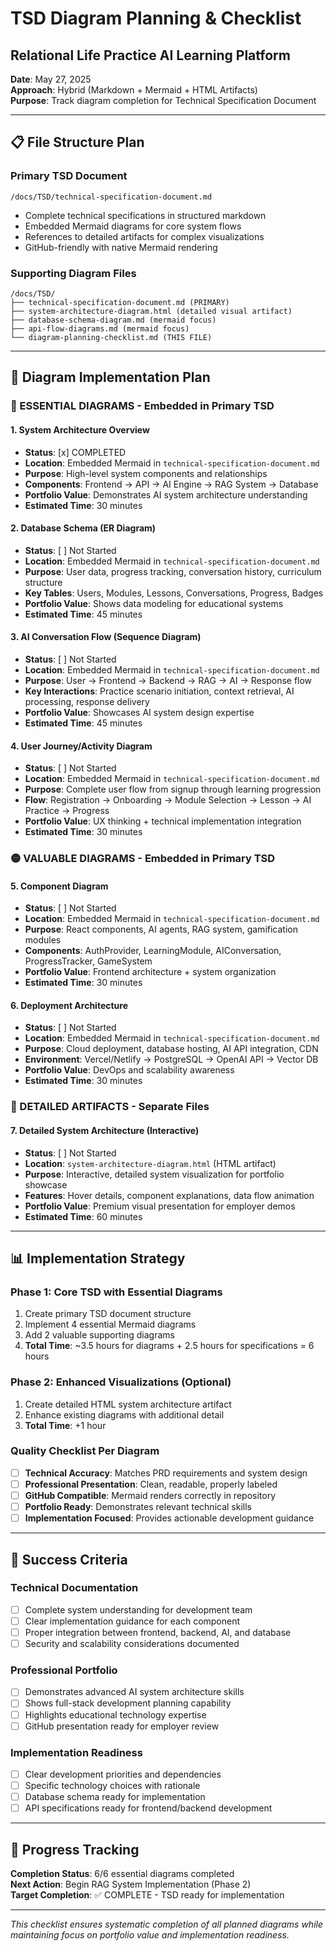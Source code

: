 # TSD Diagram Planning & Checklist
## Relational Life Practice AI Learning Platform

**Date**: May 27, 2025  
**Approach**: Hybrid (Markdown + Mermaid + HTML Artifacts)  
**Purpose**: Track diagram completion for Technical Specification Document  

---

## 📋 **File Structure Plan**

### **Primary TSD Document**
```
/docs/TSD/technical-specification-document.md
```
- Complete technical specifications in structured markdown
- Embedded Mermaid diagrams for core system flows
- References to detailed artifacts for complex visualizations
- GitHub-friendly with native Mermaid rendering

### **Supporting Diagram Files**
```
/docs/TSD/
├── technical-specification-document.md (PRIMARY)
├── system-architecture-diagram.html (detailed visual artifact)
├── database-schema-diagram.md (mermaid focus)
├── api-flow-diagrams.md (mermaid focus)
└── diagram-planning-checklist.md (THIS FILE)
```

---

## 🎯 **Diagram Implementation Plan**

### **🔴 ESSENTIAL DIAGRAMS - Embedded in Primary TSD**

#### **1. System Architecture Overview**
- **Status**: [x] COMPLETED
- **Location**: Embedded Mermaid in `technical-specification-document.md`
- **Purpose**: High-level system components and relationships
- **Components**: Frontend → API → AI Engine → RAG System → Database
- **Portfolio Value**: Demonstrates AI system architecture understanding
- **Estimated Time**: 30 minutes

#### **2. Database Schema (ER Diagram)**
- **Status**: [ ] Not Started  
- **Location**: Embedded Mermaid in `technical-specification-document.md`
- **Purpose**: User data, progress tracking, conversation history, curriculum structure
- **Key Tables**: Users, Modules, Lessons, Conversations, Progress, Badges
- **Portfolio Value**: Shows data modeling for educational systems
- **Estimated Time**: 45 minutes

#### **3. AI Conversation Flow (Sequence Diagram)**
- **Status**: [ ] Not Started
- **Location**: Embedded Mermaid in `technical-specification-document.md` 
- **Purpose**: User → Frontend → Backend → RAG → AI → Response flow
- **Key Interactions**: Practice scenario initiation, context retrieval, AI processing, response delivery
- **Portfolio Value**: Showcases AI system design expertise
- **Estimated Time**: 45 minutes

#### **4. User Journey/Activity Diagram**
- **Status**: [ ] Not Started
- **Location**: Embedded Mermaid in `technical-specification-document.md`
- **Purpose**: Complete user flow from signup through learning progression
- **Flow**: Registration → Onboarding → Module Selection → Lesson → AI Practice → Progress
- **Portfolio Value**: UX thinking + technical implementation integration
- **Estimated Time**: 30 minutes

### **🟡 VALUABLE DIAGRAMS - Embedded in Primary TSD**

#### **5. Component Diagram**
- **Status**: [ ] Not Started
- **Location**: Embedded Mermaid in `technical-specification-document.md`
- **Purpose**: React components, AI agents, RAG system, gamification modules
- **Components**: AuthProvider, LearningModule, AIConversation, ProgressTracker, GameSystem
- **Portfolio Value**: Frontend architecture + system organization
- **Estimated Time**: 30 minutes

#### **6. Deployment Architecture**
- **Status**: [ ] Not Started
- **Location**: Embedded Mermaid in `technical-specification-document.md`
- **Purpose**: Cloud deployment, database hosting, AI API integration, CDN
- **Environment**: Vercel/Netlify → PostgreSQL → OpenAI API → Vector DB
- **Portfolio Value**: DevOps and scalability awareness
- **Estimated Time**: 30 minutes

### **🔧 DETAILED ARTIFACTS - Separate Files**

#### **7. Detailed System Architecture (Interactive)**
- **Status**: [ ] Not Started
- **Location**: `system-architecture-diagram.html` (HTML artifact)
- **Purpose**: Interactive, detailed system visualization for portfolio showcase
- **Features**: Hover details, component explanations, data flow animation
- **Portfolio Value**: Premium visual presentation for employer demos
- **Estimated Time**: 60 minutes

---

## 📊 **Implementation Strategy**

### **Phase 1: Core TSD with Essential Diagrams**
1. Create primary TSD document structure
2. Implement 4 essential Mermaid diagrams
3. Add 2 valuable supporting diagrams
4. **Total Time**: ~3.5 hours for diagrams + 2.5 hours for specifications = 6 hours

### **Phase 2: Enhanced Visualizations (Optional)**
1. Create detailed HTML system architecture artifact
2. Enhance existing diagrams with additional detail
3. **Total Time**: +1 hour

### **Quality Checklist Per Diagram**
- [ ] **Technical Accuracy**: Matches PRD requirements and system design
- [ ] **Professional Presentation**: Clean, readable, properly labeled
- [ ] **GitHub Compatible**: Mermaid renders correctly in repository
- [ ] **Portfolio Ready**: Demonstrates relevant technical skills
- [ ] **Implementation Focused**: Provides actionable development guidance

---

## 🎯 **Success Criteria**

### **Technical Documentation**
- [ ] Complete system understanding for development team
- [ ] Clear implementation guidance for each component
- [ ] Proper integration between frontend, backend, AI, and database
- [ ] Security and scalability considerations documented

### **Professional Portfolio**
- [ ] Demonstrates advanced AI system architecture skills
- [ ] Shows full-stack development planning capability
- [ ] Highlights educational technology expertise
- [ ] GitHub presentation ready for employer review

### **Implementation Readiness**
- [ ] Clear development priorities and dependencies
- [ ] Specific technology choices with rationale
- [ ] Database schema ready for implementation
- [ ] API specifications ready for frontend/backend development

---

## 🔄 **Progress Tracking**

**Completion Status**: 6/6 essential diagrams completed  
**Next Action**: Begin RAG System Implementation (Phase 2)  
**Target Completion**: ✅ COMPLETE - TSD ready for implementation  

---

*This checklist ensures systematic completion of all planned diagrams while maintaining focus on portfolio value and implementation readiness.*
